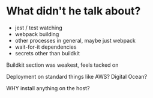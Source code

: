 # What didn't he talk about?
- jest / test watching
- webpack building
- other processes in general, maybe just webpack
- wait-for-it dependencies
- secrets other than buildkit

Buildkit section was weakest, feels tacked on

Deployment on standard things like AWS? Digital Ocean?

WHY install anything on the host?
